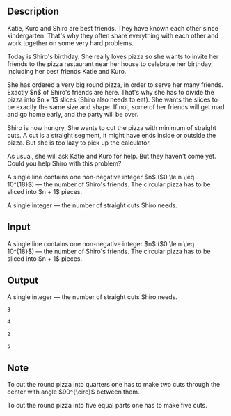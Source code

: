 ## Description

<div><p>Katie, Kuro and Shiro are best friends. They have known each other since kindergarten. That's why they often share everything with each other and work together on some very hard problems.</p><p>Today is Shiro's birthday. She really loves pizza so she wants to invite her friends to the pizza restaurant near her house to celebrate her birthday, including her best friends Katie and Kuro.</p><p>She has ordered a very big round pizza, in order to serve her many friends. Exactly $n$ of Shiro's friends are here. That's why she has to divide the pizza into $n + 1$ slices (Shiro also needs to eat). She wants the slices to be exactly the same size and shape. If not, some of her friends will get mad and go home early, and the party will be over.</p><p>Shiro is now hungry. She wants to cut the pizza with <span class="tex-font-style-it">minimum</span> of straight cuts. A cut is a straight segment, it might have ends inside or outside the pizza. But she is too lazy to pick up the calculator.</p><p>As usual, she will ask Katie and Kuro for help. But they haven't come yet. Could you help Shiro with this problem?</p></div><div class="input-specification"><p>A single line contains one non-negative integer $n$ ($0 \le n \leq 10^{18}$)&nbsp;— the number of Shiro's friends. The circular pizza has to be sliced into $n + 1$ pieces.</p></div><div class="output-specification"><p>A single integer&nbsp;— the number of straight cuts Shiro needs.</p></div>

## Input

<p>A single line contains one non-negative integer $n$ ($0 \le n \leq 10^{18}$)&nbsp;— the number of Shiro's friends. The circular pizza has to be sliced into $n + 1$ pieces.</p>

## Output

<p>A single integer&nbsp;— the number of straight cuts Shiro needs.</p>





```input1
3

```




```input2
4

```




```output1
2
```




```output2
5
```



## Note

<p>To cut the round pizza into quarters one has to make two cuts through the center with angle $90^{\circ}$ between them.</p><p>To cut the round pizza into five equal parts one has to make five cuts.</p>
